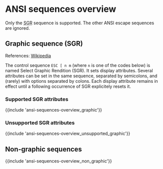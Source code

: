 ﻿---
Title: 'ANSI sequences overview'
Toc:
  Parent: 'ANSI escape sequences'
  Label: 'Overview'
  Order: 1
---

# ANSI sequences overview

Only the <abbr title="Select Graphic Rendition">SGR</abbr> sequence is supported. The other ANSI escape sequences are ignored.

## Graphic sequence (SGR)

References: [Wikipedia](https://en.wikipedia.org/wiki/ANSI_escape_code#SGR_(Select_Graphic_Rendition)_parameters)

The control sequence `ESC [ n m` (where `n` is one of the codes below) is named Select Graphic Rendition (SGR).
It sets display attributes. Several attributes can be set in the same sequence, separated by semicolons,
and (rarely) with options separated by colons.
Each display attribute remains in effect until a following occurrence of SGR explicitely resets it.

### Supported SGR attributes

{{include 'ansi-sequences-overview_graphic'}}

### Unsupported SGR attributes

{{include 'ansi-sequences-overview_unsupported_graphic'}}

## Non-graphic sequences

{{include 'ansi-sequences-overview_non_graphic'}}

